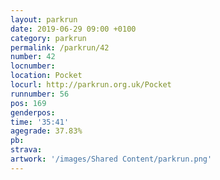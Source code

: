 ```yaml
---
layout: parkrun
date: 2019-06-29 09:00 +0100
category: parkrun
permalink: /parkrun/42
number: 42
locnumber: 
location: Pocket
locurl: http://parkrun.org.uk/Pocket
runnumber: 56
pos: 169
genderpos: 
time: '35:41'
agegrade: 37.83%
pb: 
strava: 
artwork: '/images/Shared Content/parkrun.png'
---
```

